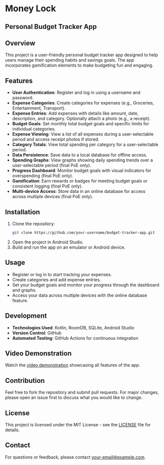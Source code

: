 # Money Lock
## Personal Budget Tracker App

## Overview

This project is a user-friendly personal budget tracker app designed to help users manage their spending habits and savings goals. The app incorporates gamification elements to make budgeting fun and engaging.

## Features

- **User Authentication**: Register and log in using a username and password.
- **Expense Categories**: Create categories for expenses (e.g., Groceries, Entertainment, Transport).
- **Expense Entries**: Add expenses with details like amount, date, description, and category. Optionally attach a photo (e.g., a receipt).
- **Budget Goals**: Set monthly total budget goals and specific limits for individual categories.
- **Expense Viewing**: View a list of all expenses during a user-selectable period and access receipt photos if stored.
- **Category Totals**: View total spending per category for a user-selectable period.
- **Data Persistence**: Save data to a local database for offline access.
- **Spending Graphs**: View graphs showing daily spending trends over a user-selectable period (final PoE only).
- **Progress Dashboard**: Monitor budget goals with visual indicators for overspending (final PoE only).
- **Gamification**: Earn rewards or badges for meeting budget goals or consistent logging (final PoE only).
- **Multi-device Access**: Store data in an online database for access across multiple devices (final PoE only).

## Installation

1. Clone the repository:
   ```bash
   git clone https://github.com/your-username/budget-tracker-app.git
   ```
2. Open the project in Android Studio.
3. Build and run the app on an emulator or Android device.

## Usage

- Register or log in to start tracking your expenses.
- Create categories and add expense entries.
- Set your budget goals and monitor your progress through the dashboard and graphs.
- Access your data across multiple devices with the online database feature.

## Development

- **Technologies Used**: Kotlin, RoomDB, SQLite, Android Studio
- **Version Control**: GitHub
- **Automated Testing**: GitHub Actions for continuous integration

## Video Demonstration

Watch the [video demonstration](https://www.youtube.com/your-video-link) showcasing all features of the app.

## Contribution

Feel free to fork the repository and submit pull requests. For major changes, please open an issue first to discuss what you would like to change.

## License

This project is licensed under the MIT License - see the [LICENSE](LICENSE) file for details.

## Contact

For questions or feedback, please contact [your-email@example.com](mailto:your-email@example.com).

